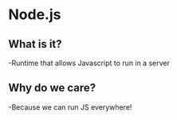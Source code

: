 # Node.js
## What is it?
-Runtime that allows Javascript to run in a server
## Why do we care?
-Because we can run JS everywhere!